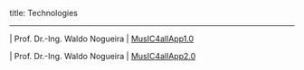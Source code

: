 title: Technologies

- - - 

| Prof. Dr.-Ing. Waldo Nogueira  | [MusIC4allApp1.0](nogueira/MusIC4allApp1.0.html)         


| Prof. Dr.-Ing. Waldo Nogueira  | [MusIC4allApp2.0](nogueira/MusIC4allApp2.0.html)     
